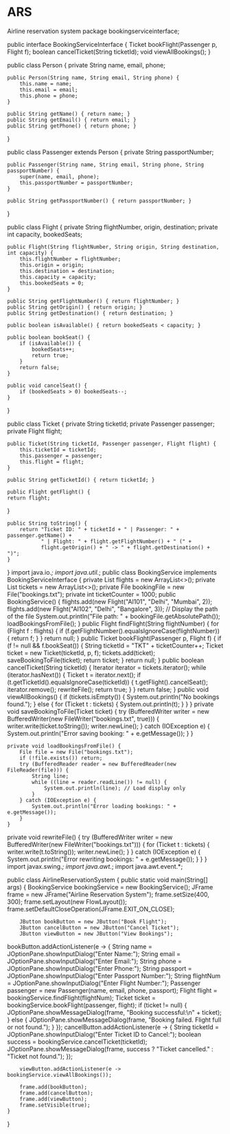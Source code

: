 # ARS
Airline reservation system 
package bookingserviceinterface;

public interface BookingServiceInterface {
    Ticket bookFlight(Passenger p, Flight f);
    boolean cancelTicket(String ticketId);
    void viewAllBookings();
}



public class Person {
    private String name, email, phone;

    public Person(String name, String email, String phone) {
        this.name = name;
        this.email = email;
        this.phone = phone;
    }

    public String getName() { return name; }
    public String getEmail() { return email; }
    public String getPhone() { return phone; }
}


public class Passenger extends Person {
    private String passportNumber;

    public Passenger(String name, String email, String phone, String passportNumber) {
        super(name, email, phone);
        this.passportNumber = passportNumber;
    }

    public String getPassportNumber() { return passportNumber; }
}

public class Flight {
    private String flightNumber, origin, destination;
    private int capacity, bookedSeats;

    public Flight(String flightNumber, String origin, String destination, int capacity) {
        this.flightNumber = flightNumber;
        this.origin = origin;
        this.destination = destination;
        this.capacity = capacity;
        this.bookedSeats = 0;
    }

    public String getFlightNumber() { return flightNumber; }
    public String getOrigin() { return origin; }
    public String getDestination() { return destination; }

    public boolean isAvailable() { return bookedSeats < capacity; }

    public boolean bookSeat() {
        if (isAvailable()) {
            bookedSeats++;
            return true;
        }
        return false;
    }

    public void cancelSeat() {
        if (bookedSeats > 0) bookedSeats--;
    }
}



public class Ticket {
    private String ticketId;
    private Passenger passenger;
    private Flight flight;

    public Ticket(String ticketId, Passenger passenger, Flight flight) {
        this.ticketId = ticketId;
        this.passenger = passenger;
        this.flight = flight;
    }

    public String getTicketId() { return ticketId; }
    
    public Flight getFlight() {
    return flight;
}

    public String toString() {
        return "Ticket ID: " + ticketId + " | Passenger: " + passenger.getName() +
               " | Flight: " + flight.getFlightNumber() + " (" +
               flight.getOrigin() + " -> " + flight.getDestination() + ")";
    }
}
import java.io.*;
import java.util.*;
public class BookingService implements BookingServiceInterface {
    private List<Flight> flights = new ArrayList<>();
    private List<Ticket> tickets = new ArrayList<>();
    private File bookingFile = new File("bookings.txt");
    private int ticketCounter = 1000;
    public BookingService() {
        flights.add(new Flight("AI101", "Delhi", "Mumbai", 2));
        flights.add(new Flight("AI102", "Delhi", "Bangalore", 3));
           // Display the path of the file
   System.out.println("File path: " + bookingFile.getAbsolutePath());
        loadBookingsFromFile();
    }
    public Flight findFlight(String flightNumber) {
        for (Flight f : flights) {
            if (f.getFlightNumber().equalsIgnoreCase(flightNumber)) {
                return f;
            }
        } return null;
    }
public Ticket bookFlight(Passenger p, Flight f) {
        if (f != null && f.bookSeat()) {
            String ticketId = "TKT" + ticketCounter++;
            Ticket ticket = new Ticket(ticketId, p, f);
            tickets.add(ticket);
            saveBookingToFile(ticket);
            return ticket;
        }
        return null;
    }
    public boolean cancelTicket(String ticketId) {
        Iterator<Ticket> iterator = tickets.iterator();
        while (iterator.hasNext()) {
            Ticket t = iterator.next();
            if (t.getTicketId().equalsIgnoreCase(ticketId)) {
                t.getFlight().cancelSeat();
                iterator.remove();
                rewriteFile();
                return true;
            }
        }
        return false;
    }
 public void viewAllBookings() {
        if (tickets.isEmpty()) {
            System.out.println("No bookings found.");
        } else {
            for (Ticket t : tickets) {
                System.out.println(t);
            }
        }
    }
   private void saveBookingToFile(Ticket ticket) {
        try (BufferedWriter writer = new BufferedWriter(new FileWriter("bookings.txt", true))) {
            writer.write(ticket.toString());
            writer.newLine();
        } catch (IOException e) {
            System.out.println("Error saving booking: " + e.getMessage());
        }
    }

    private void loadBookingsFromFile() {
        File file = new File("bookings.txt");
        if (!file.exists()) return;
        try (BufferedReader reader = new BufferedReader(new FileReader(file))) {
            String line;
            while ((line = reader.readLine()) != null) {
                System.out.println(line); // Load display only
            }
        } catch (IOException e) {
            System.out.println("Error loading bookings: " + e.getMessage());
        }
    }
 private void rewriteFile() {
        try (BufferedWriter writer = new BufferedWriter(new FileWriter("bookings.txt"))) {
            for (Ticket t : tickets) {
                writer.write(t.toString());
                writer.newLine();
            }
        } catch (IOException e) {
            System.out.println("Error rewriting bookings: " + e.getMessage());
        }
    }
}
import javax.swing.*;
import java.awt.*;
import java.awt.event.*;

public class AirlineReservationSystem {
    public static void main(String[] args) {
        BookingService bookingService = new BookingService();
        JFrame frame = new JFrame("Airline Reservation System");
        frame.setSize(400, 300);
        frame.setLayout(new FlowLayout());
        frame.setDefaultCloseOperation(JFrame.EXIT_ON_CLOSE);

        JButton bookButton = new JButton("Book Flight");
        JButton cancelButton = new JButton("Cancel Ticket");
        JButton viewButton = new JButton("View Bookings");
 bookButton.addActionListener(e -> {
            String name = JOptionPane.showInputDialog("Enter Name:");
            String email = JOptionPane.showInputDialog("Enter Email:");
            String phone = JOptionPane.showInputDialog("Enter Phone:");
            String passport = JOptionPane.showInputDialog("Enter Passport Number:");
            String flightNum = JOptionPane.showInputDialog("Enter Flight Number:");
Passenger passenger = new Passenger(name, email, phone, passport);
            Flight flight = bookingService.findFlight(flightNum);
            Ticket ticket = bookingService.bookFlight(passenger, flight);
            if (ticket != null) {
                JOptionPane.showMessageDialog(frame, "Booking successful:\n" + ticket);
            } else {
                JOptionPane.showMessageDialog(frame, "Booking failed. Flight full or not found.");
            }
        });
  cancelButton.addActionListener(e -> {
            String ticketId = JOptionPane.showInputDialog("Enter Ticket ID to Cancel:");
            boolean success = bookingService.cancelTicket(ticketId);
            JOptionPane.showMessageDialog(frame, success ? "Ticket cancelled." : "Ticket not found.");
        });

        viewButton.addActionListener(e -> bookingService.viewAllBookings());

        frame.add(bookButton);
        frame.add(cancelButton);
        frame.add(viewButton);
        frame.setVisible(true);
    }
}
